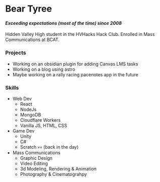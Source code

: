 # Bear Tyree 
#### *Exceeding expectations (most of the time) since 2008* <br />
Hidden Valley High student in the HVHacks Hack Club. Enrolled in Mass Communications at BCAT.
### Projects
- Working on an obsidian plugin for adding Canvas LMS tasks
- Working on a blog using astro
- Maybe working on a rally racing pacenotes app in the future
### Skills
- Web Dev
  - React
  - NodeJs
  - MongoDB
  - Cloudflare Workers
  - Vanilla JS, HTML, CSS
- Game Dev
  - Unity
  - C#
  - Scratch 💀💀 (back in the day) 
- Mass Communications
  - Graphic Design
  - Video Editing
  - 3d Modeling, Rendering & Animation
  - Photography & Cinematograhpy
